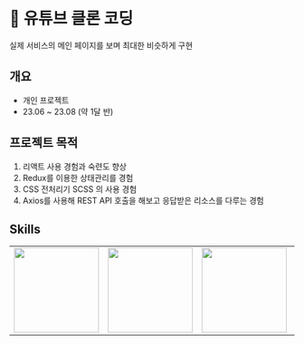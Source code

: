 # 💾 유튜브 클론 코딩
실제 서비스의 메인 페이지를 보며 최대한 비슷하게 구현

## 개요
- 개인 프로젝트
- 23.06 ~ 23.08 (약 1달 반) 

## 프로젝트 목적
1. 리액트 사용 경험과 숙련도 향상
2. Redux를 이용한 상태관리를 경험
3. CSS 전처리기 SCSS 의 사용 경험
4. Axios를 사용해 REST API 호출을 해보고 응답받은 리소스를 다루는 경험

## Skills
<table>
  <tr>
    <td>
      <img src="https://github.com/Yeol17/youtube-clone/assets/97844334/a43aad20-9866-4177-a844-7db023085e8c" width="150px"
    </td>
      <td>
        <img src="https://github.com/Yeol17/youtube-clone/assets/97844334/ab09aa1e-9e3e-4afd-8007-84e4d2fb8d78" width="150px">
      </td>
    <td>
      <img src="https://github.com/Yeol17/youtube-clone/assets/97844334/b17689d6-59da-4a08-b335-3f7963f67950" width="150px">
    </td>
    <td>
      <img src="https://github.com/Yeol17/youtube-clone/assets/97844334/94796f77-1a4d-4b53-a3d4-8629f81d0120" width="150px">
    </td>
  </tr>
</table>

  
